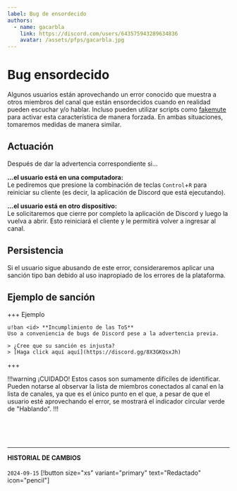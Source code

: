 ```yaml
---
label: Bug de ensordecido
authors:
  - name: gacarbla
    link: https://discord.com/users/643575943289634836
    avatar: /assets/pfps/gacarbla.jpg
---
```


# Bug ensordecido

Algunos usuarios están aprovechando un error conocido que muestra a otros miembros del canal que están ensordecidos cuando en realidad pueden escuchar y/o hablar. Incluso pueden utilizar scripts como [fakemute](https://github.com/mateoltd/fake-mute) para activar esta característica de manera forzada. En ambas situaciones, tomaremos medidas de manera similar.

## Actuación
Después de dar la advertencia correspondiente si...

**...el usuario está en una computadora:**<br>
Le pediremos que presione la combinación de teclas `Control`+`R` para reiniciar su cliente (es decir, la aplicación de Discord que está ejecutando).

**...el usuario está en otro dispositivo:**<br>
Le solicitaremos que cierre por completo la aplicación de Discord y luego la vuelva a abrir. Esto reiniciará el cliente y le permitirá volver a ingresar al canal.

## Persistencia
Si el usuario sigue abusando de este error, consideraremos aplicar una sanción tipo ban debido al uso inapropiado de los errores de la plataforma.

## Ejemplo de sanción
+++ Ejemplo
```
u!ban <id> **Incumplimiento de las ToS**
Uso a conveniencia de bugs de Discord pese a la advertencia previa.

> ¿Cree que su sanción es injusta?
> [Haga click aquí aquí](https://discord.gg/8X3GKQsxJh)
```
+++

!!!warning ¡CUIDADO!
Estos casos son sumamente difíciles de identificar. Pueden notarse al observar la lista de miembros conectados al canal en la lista de canales, ya que es el único punto en el que, a pesar de que el usuario esté aprovechando el error, se mostrará el indicador circular verde de "Hablando".
!!!

<br><br><br>
** **
**HISTORIAL DE CAMBIOS**<br><br> 
`2024-09-15` [!button size="xs" variant="primary" text="Redactado" icon="pencil"]